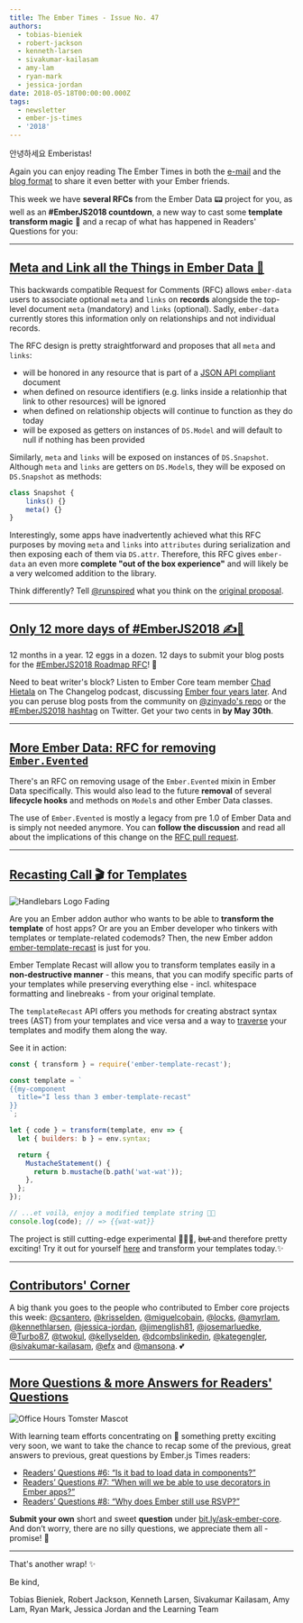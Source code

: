 ```yaml
---
title: The Ember Times - Issue No. 47
authors:
  - tobias-bieniek
  - robert-jackson
  - kenneth-larsen
  - sivakumar-kailasam
  - amy-lam
  - ryan-mark
  - jessica-jordan
date: 2018-05-18T00:00:00.000Z
tags:
  - newsletter
  - ember-js-times
  - '2018'
---
```



안녕하세요 Emberistas!

Again you can enjoy reading The Ember Times in both the [e-mail](https://the-emberjs-times.ongoodbits.com/2018/05/18/issue-47) and the [blog format](https://emberjs.com/blog/2018/05/18/the-emberjs-times-issue-47.html) to share it even better with your Ember friends.

This week we have **several RFCs** from the Ember Data 📟 project for you, as well as an **#EmberJS2018 countdown**, a new way to cast some **template transform magic** 🎩 and a recap of what has happened in Readers' Questions for you:

---

## [Meta and Link all the Things in Ember Data 🐹](https://github.com/emberjs/rfcs/pull/332)

This backwards compatible Request for Comments (RFC) allows `ember-data` users to associate optional `meta` and `links` on **records** alongside the top-level document `meta` (mandatory) and `links` (optional).  Sadly, `ember-data` currently stores this information only on relationships and not individual records.  

The RFC design is pretty straightforward and proposes that all `meta` and `links`:

- will be honored in any resource that is part of a [JSON API compliant](http://jsonapi.org/) document
- when defined on resource identifiers (e.g. links inside a relationhip that link to other resources) will be ignored
- when defined on relationship objects will continue to function as they do today
- will be exposed as getters on instances of `DS.Model` and will default to null if nothing has been provided

Similarly, `meta` and `links` will be exposed on instances of `DS.Snapshot`. Although `meta` and `links` are getters on `DS.Model`s, they will be exposed on `DS.Snapshot` as methods:

```js
class Snapshot {
    links() {}
	meta() {}
}
```

Interestingly, some apps have inadvertently achieved what this RFC purposes by moving `meta` and `links` into `attributes` during serialization and then exposing each of them via `DS.attr`. 
Therefore, this RFC gives `ember-data` an even more **complete "out of the box experience"** and will likely be a very welcomed addition to the library.  

Think differently? Tell [@runspired](https://github.com/runspired) what you think on the [original proposal](https://github.com/emberjs/rfcs/pull/332).

---

## [Only 12 more days of #EmberJS2018 ✍️💨](https://emberjs.com/blog/2018/05/02/ember-2018-roadmap-call-for-posts.html)

12 months in a year. 12 eggs in a dozen. 12 days to submit your blog posts for the [#EmberJS2018 Roadmap RFC](https://emberjs.com/blog/2018/05/02/ember-2018-roadmap-call-for-posts.html)! 📝

Need to beat writer's block? Listen to Ember Core team member [Chad Hietala](https://github.com/chadhietala) on The Changelog podcast, discussing [Ember four years later](https://changelog.com/podcast/293). And you can peruse blog posts from the community on [@zinyado's repo](https://github.com/zinyando/emberjs2018-posts) or the [#EmberJS2018 hashtag](https://twitter.com/search?q=%23EmberJS2018) on Twitter. Get your two cents in **by May 30th**.

---

## [More Ember Data: RFC for removing `Ember.Evented`](https://github.com/emberjs/rfcs/pull/329)

There's an RFC on removing usage of the `Ember.Evented` mixin in Ember Data specifically. This would also lead to the future **removal** of several **lifecycle hooks** and methods on `Model`s and other Ember Data classes.

The use of `Ember.Evented` is mostly a legacy from pre 1.0 of Ember Data and is simply not needed anymore. 
You can **follow the discussion** and read all about the implications of this change on the [RFC pull request](https://github.com/emberjs/rfcs/pull/329).

---

## [Recasting Call 🎬 for Templates](https://github.com/ember-template-lint/ember-template-recast)

<div class="blog-row">
  <img class="float-left small transparent padded" alt="Handlebars Logo Fading" title="Handlebars" src="/images/about/handlebars_fade.png" />

<p>Are you an Ember addon author who wants to be able to <strong>transform the template</strong> of host apps? Or are you an Ember developer who tinkers with templates or template-related codemods? Then, the new Ember addon <a href="https://github.com/ember-template-lint/ember-template-recast" target="recast">ember-template-recast</a> is just for you.</p>

<p>Ember Template Recast will allow you to transform templates easily in a <strong>non-destructive manner</strong> - this means, that you can modify specific parts of your templates while preserving everything else - incl. whitespace formatting and linebreaks - from your original template.</p>
</div>

The `templateRecast` API offers you methods for creating abstract syntax trees (AST) from your templates and vice versa and a way to [traverse](https://github.com/ember-template-lint/ember-template-recast#traverse) your templates and modify them along the way.

See it in action:

```js
const { transform } = require('ember-template-recast');

const template = `
{{my-component
  title="I less than 3 ember-template-recast"
}}
`;

let { code } = transform(template, env => {
  let { builders: b } = env.syntax;

  return {
    MustacheStatement() {
      return b.mustache(b.path('wat-wat'));
    },
  };
});

// ...et voilà, enjoy a modified template string 💁🏻
console.log(code); // => {{wat-wat}}
```

<p>The project is still cutting-edge experimental 👨🏾‍🔬, <del> but </del> and therefore pretty exciting! Try it out for yourself <a href="https://github.com/ember-template-lint/ember-template-recast" target="recast">here</a> and transform your templates today.✨</p>

---

## [Contributors' Corner](https://guides.emberjs.com/v3.1.0/contributing/repositories/)

<p>A big thank you goes to the people who contributed to Ember core projects this week: <a href="https://github.com/csantero" target="gh-user">@csantero</a>, <a href="https://github.com/krisselden" target="gh-user">@krisselden</a>, <a href="https://github.com/miguelcobain" target="gh-user">@miguelcobain</a>, <a href="https://github.com/locks" target="gh-user">@locks</a>, <a href="https://github.com/amyrlam" target="gh-user">@amyrlam</a>, <a href="https://github.com/kennethlarsen" target="gh-user">@kennethlarsen</a>, <a href="https://github.com/jessica-jordan" target="gh-user">@jessica-jordan</a>, <a href="https://github.com/jimenglish81" target="gh-user">@jimenglish81</a>, <a href="https://github.com/josemarluedke" target="gh-user">@josemarluedke</a>, <a href="https://github.com/Turbo87" target="gh-user">@Turbo87</a>, <a href="https://github.com/twokul" target="gh-user">@twokul</a>, <a href="https://github.com/kellyselden" target="gh-user">@kellyselden</a>, <a href="https://github.com/dcombslinkedin" target="gh-user">@dcombslinkedin</a>, <a href="https://github.com/kategengler" target="gh-user">@kategengler</a>, <a href="https://github.com/sivakumar-kailasam" target="gh-user">@sivakumar-kailasam</a>, <a href="https://github.com/efx" target="gh-user">@efx</a> and <a href="https://github.com/mansona" target="gh-user">@mansona</a>. 💕</p>


---

## [More Questions & more Answers for Readers' Questions](https://docs.google.com/forms/d/e/1FAIpQLScqu7Lw_9cIkRtAiXKitgkAo4xX_pV1pdCfMJgIr6Py1V-9Og/viewform)

<div class="blog-row">
  <img class="float-right small transparent padded" alt="Office Hours Tomster Mascot" title="Readers' Questions" src="/images/tomsters/officehours.png" />

  <p>With learning team efforts concentrating on 🚢 something pretty exciting very soon,
  we want to take the chance to recap some of the previous, great answers to previous, great questions by Ember.js Times readers:</p>

  <ul>
    <li><a href="https://discuss.emberjs.com/t/readers-questions-is-it-bad-to-load-data-in-components/14521" target="readersq">
    Readers’ Questions #6: “Is it bad to load data in components?”</a></li>
    <li><a href="https://discuss.emberjs.com/t/readers-questions-when-will-we-be-able-to-use-decorators-in-ember-apps/14583" target="readersq">
    Readers’ Questions #7: “When will we be able to use decorators in Ember apps?”</a></li>
    <li><a href="https://discuss.emberjs.com/t/readers-questions-why-does-ember-still-use-rsvp/14736" target="readersq">
    Readers’ Questions #8: “Why does Ember still use RSVP?”</a></li>
  </ul>

</div>

**Submit your own** short and sweet **question** under [bit.ly/ask-ember-core](https://bit.ly/ask-ember-core). And don’t worry, there are no silly questions, we appreciate them all - promise! 🤞

---

That's another wrap!  ✨

Be kind,

Tobias Bieniek, Robert Jackson, Kenneth Larsen, Sivakumar Kailasam, Amy Lam, Ryan Mark, Jessica Jordan and the Learning Team
